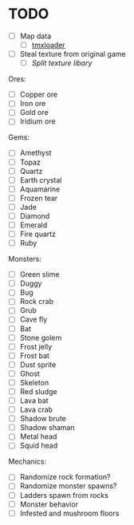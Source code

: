 # TODO
- [ ] Map data
  - [ ] [tmxloader](https://github.com/martygrant/tmxloader)
- [ ] Steal texture from original game
  - [ ] *Split texture libary*

Ores:
  - [ ] Copper ore
  - [ ] Iron ore
  - [ ] Gold ore
  - [ ] Iridium ore

Gems:
  - [ ] Amethyst
  - [ ] Topaz
  - [ ] Quartz
  - [ ] Earth crystal
  - [ ] Aquamarine
  - [ ] Frozen tear
  - [ ] Jade
  - [ ] Diamond
  - [ ] Emerald
  - [ ] Fire quartz
  - [ ] Ruby

Monsters:
  - [ ] Green slime
  - [ ] Duggy
  - [ ] Bug
  - [ ] Rock crab
  - [ ] Grub
  - [ ] Cave fly
  - [ ] Bat
  - [ ] Stone golem
  - [ ] Frost jelly
  - [ ] Frost bat
  - [ ] Dust sprite
  - [ ] Ghost
  - [ ] Skeleton
  - [ ] Red sludge
  - [ ] Lava bat
  - [ ] Lava crab
  - [ ] Shadow brute
  - [ ] Shadow shaman
  - [ ] Metal head
  - [ ] Squid head

Mechanics:
  - [ ] Randomize rock formation?
  - [ ] Randomize monster spawns?
  - [ ] Ladders spawn from rocks
  - [ ] Monster behavior
  - [ ] Infested and mushroom floors
